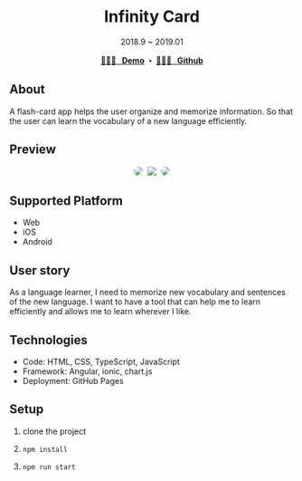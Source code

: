 <h1 align="center">Infinity Card</h1>
<div align="center">2018.9 ~ 2019.01</div>

<p align="center">
  <strong>
    <a href="[https://jooyoo.github.io/ionic-infinityCard/](https://jooyoo.github.io/ionic-infinityCard/)">🤹🏻‍♂️ &nbsp; Demo</a>
    ・ <a href="[https://github.com/JooYoo/js-dailySpinner](https://github.com/JooYoo/ionic-infinityCard)">👨🏻‍💻 &nbsp; Github</a>
  </strong>
</p>


## About

A flash-card app helps the user organize and memorize information. So that the user can learn the vocabulary of a new language efficiently.

## Preview

<p align="center">
  <kbd>
    <img style="border-radius: 10px" src="https://farm5.staticflickr.com/4849/33097439698_af16aa6a72.jpg" />
  </kbd>
  <kbd style="border-radius: 10px">
    <img src="https://farm5.staticflickr.com/4881/40008301783_f2ae188bd9.jpg" />
  </kbd>
  <kbd style="border-radius: 10px">
    <img style="border-radius: 10px" src="https://farm5.staticflickr.com/4867/46248552374_8a722797a1.jpg" />
  </kbd>
</p>

## Supported Platform

- Web
- iOS
- Android

## **User story**

As a language learner, I need to memorize new vocabulary and sentences of the new language. I want to have a tool that can help me to learn efficiently and allows me to learn wherever I like. 

## **Technologies**

- Code: HTML, CSS, TypeScript, JavaScript
- Framework: Angular, ionic, chart.js
- Deployment: GitHub Pages

## **Setup**

1. clone the project

2. `npm install`

3. `npm run start`
